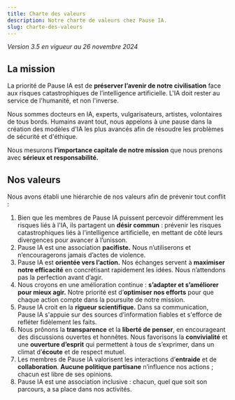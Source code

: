 ```yaml
---
title: Charte des valeurs
description: Notre charte de valeurs chez Pause IA.
slug: charte-des-valeurs
---
```


_Version 3.5 en vigueur au 26 novembre 2024_

## La mission

La priorité de Pause IA est de **préserver l’avenir de notre civilisation** face aux risques catastrophiques de l’intelligence artificielle. L'IA doit rester au service de l'humanité, et non l'inverse.

Nous sommes docteurs en IA, experts, vulgarisateurs, artistes, volontaires de tous bords. Humains avant tout, nous appelons à une pause dans la création des modèles d'IA les plus avancés afin de résoudre les problèmes de sécurité et d'éthique.

Nous mesurons **l’importance capitale de notre mission** que nous prenons avec **sérieux et responsabilité.**

## Nos valeurs

Nous avons établi une hiérarchie de nos valeurs afin de prévenir tout conflit :

1. Bien que les membres de Pause IA puissent percevoir différemment les risques liés à l'IA, ils partagent un **désir commun** : prévenir les risques catastrophiques liés à l’intelligence artificielle, en mettant de côté leurs divergences pour avancer à l’unisson.
2. Pause IA est une association **pacifiste.** Nous n’utiliserons et n’encouragerons jamais d’actes de violence.
3. Pause IA est **orientée vers l’action.** Nos échanges servent à **maximiser notre efficacité** en concrétisant rapidement les idées. Nous n’attendons pas la perfection avant d’agir.
4. Nous croyons en une amélioration continue : **s’adapter et s’améliorer pour mieux agir.** Notre priorité est d’**optimiser nos efforts** pour que chaque action compte dans la poursuite de notre mission.
5. Pause IA croit en la **rigueur scientifique.** Dans sa communication, Pause IA s'appuie sur des sources d’information fiables et s'efforce de refléter fidèlement les faits.
6. Nous prônons la **transparence** et la **liberté de penser**, en encourageant des discussions ouvertes et honnêtes. Nous favorisons la **convivialité** et une **ouverture d’esprit** qui permettent à tous de s’exprimer, dans un climat d’**écoute** et de respect mutuel.
7. Les membres de Pause IA valorisent les interactions d’**entraide** et de **collaboration**. **Aucune politique partisane** n’influence nos actions ; chacun est libre de ses opinions.
8. Pause IA est une association inclusive : chacun, quel que soit son parcours, a sa place dans nos activités.
